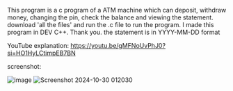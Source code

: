 This program is a c program of a ATM machine which can deposit, withdraw money, changing the pin, check the balance and viewing the statement.
download 'all the files' and run the .c file to run the program.
I made this program in DEV C++.
Thank you.
the statement is in YYYY-MM-DD format

YouTube explanation: https://youtu.be/gMFNoUvPhJ0?si=HO1HyLCtimpEB7BN

screenshot:

![image](https://github.com/user-attachments/assets/7fe30d0d-f48b-44da-aff2-dc26ef0586d5)
![Screenshot 2024-10-30 012030](https://github.com/user-attachments/assets/692f4227-6154-4091-9271-5970e556c29b)
